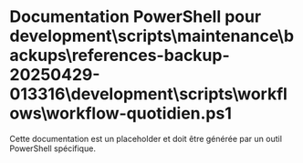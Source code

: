 # Documentation PowerShell pour development\scripts\maintenance\backups\references-backup-20250429-013316\development\scripts\workflows\workflow-quotidien.ps1

Cette documentation est un placeholder et doit être générée par un outil PowerShell spécifique.
